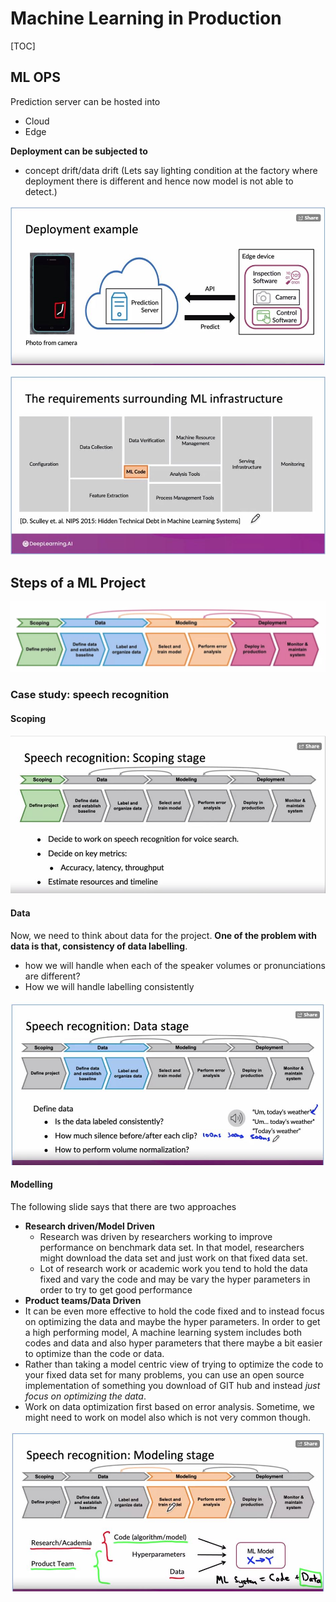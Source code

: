 # Machine Learning in Production

[TOC]

## ML OPS

Prediction server can be hosted into

- Cloud
- Edge

**Deployment can be subjected to**

- concept drift/data drift (Lets say lighting condition at the factory where deployment there is different and hence now model is not able to detect.)

![img](https://github.com/amitkml/AWS-MachineLearning/blob/main/img/deployment_architecture.JPG?raw=true)

![MLInfra](https://github.com/amitkml/AWS-MachineLearning/blob/main/img/ML_Infratructure.JPG?raw=true)

## Steps of a ML Project

![im](https://github.com/amitkml/AWS-MachineLearning/blob/main/img/ML_Project_lifecycle.JPG?raw=true)

### Case study: speech recognition

#### Scoping

![im](https://github.com/amitkml/AWS-MachineLearning/blob/main/img/speech_scoping.JPG?raw=true)

#### Data

Now, we need to think about data for the project. **One of the problem with data is that, consistency of data labelling**.

- how we will handle when each of the speaker volumes or pronunciations are different?
- How we will handle labelling consistently

![im](https://github.com/amitkml/AWS-MachineLearning/blob/main/img/speech_data_collection.JPG?raw=true)

#### Modelling

The following slide says that there are two approaches

- **Research driven/Model Driven**
  - Research was driven by researchers working to improve performance on benchmark data set. In that model, researchers might download the data set and just work on that fixed data set.
  - Lot of research work or academic work you tend to hold the data fixed and vary the code and may be vary the hyper parameters in order to try to get good performance
-  **Product teams/Data Driven**
  -  It can be even more effective to hold the code fixed and to instead focus on optimizing the data and maybe the hyper parameters. In order to get a high performing model, A machine learning system includes both codes and data and also hyper parameters that there maybe a bit easier to optimize than the code or data.
  -  Rather than taking a model centric view of trying to optimize the code to your fixed data set for many problems, you can use an open source implementation of something you download of GIT hub and instead *just focus on optimizing the data*.
  - Work on data optimization first based on error analysis. Sometime, we might need to work on model also which is not very common though.

![im](https://github.com/amitkml/AWS-MachineLearning/blob/main/img/speech_modelling.JPG?raw=true)